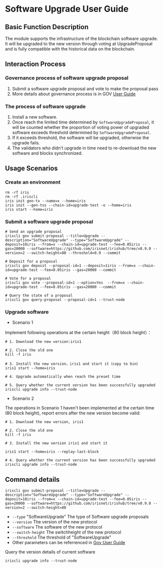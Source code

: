# Software Upgrade User Guide

## Basic Function Description

The module supports the infrastructure of the blockchain software upgrade. It will be upgraded to the new version through voting at UpgradeProposal  and is fully compatible with the historical data on the blockchain.

## Interaction Process

###  Governance process of software upgrade proposal
1. Submit a software upgrade proposal and vote to make the proposal pass
2. More details about governance process is in GOV [User Guide](governance.md)

### The process of software upgrade   
1. Install a new software.
2. Once reach the limited time determined by `SoftwareUpgradeProposal`, it will be counted whether the proportion of voting power of upgraded software exceeds threshold determined by `SoftwareUpgradeProposal`.
3. If it exceeds threshold, the software will be upgraded, otherwise the upgrade fails.
4. The validators who didn't upgrade in time need to re-download the new software and blocks synchronized.

## Usage Scenarios

### Create an environment

```
rm -rf iris                                                                         
rm -rf .iriscli
iris init gen-tx --name=x --home=iris
iris init --gen-txs --chain-id=upgrade-test -o --home=iris
iris start --home=iris
```

### Submit a software upgrade proposal

```
# Send an upgrade proposal
iriscli gov submit-proposal --title=Upgrade --description="SoftwareUpgrade" --type="SoftwareUpgrade" --deposit=10iris --from=x --chain-id=upgrade-test --fee=0.05iris --gas=20000 --software=https://github.com/irisnet/irishub/tree/v0.9.0 --version=2 --switch-height=80 --threshold=0.9 --commit

# Deposit for a proposal
iriscli gov deposit --proposal-id=1 --deposit=1iris --from=x --chain-id=upgrade-test --fee=0.05iris --gas=20000 --commit

# Vote for a proposal
iriscli gov vote --proposal-id=1 --option=Yes  --from=x --chain-id=upgrade-test --fee=0.05iris --gas=20000 --commit

# Query the state of a proposal
iriscli gov query-proposal --proposal-id=1 --trust-node
```

### Upgrade software

* Scenario 1

Implement following operations at the certain height（80 block height）：

```
# 1. Download the new version:iris1

# 2. Close the old one
kill -f iris

# 3. Install the new version，iris1 and start it（copy to bin）
iris1 start --home=iris

# 4. Upgrade automatically when reach the preset time

# 5. Query whether the current version has been successfully upgraded
iriscli upgrade info --trust-node
```

* Scenario 2

The operations in Scenario 1 haven't been implemented at the certain time (80 block height), report errors after the new version become valid:

```
# 1. Download the new version, iris1

# 2. Close the old one
kill -f iris

# 3. Install the new version iris1 and start it 

iris1 start --home=iris --replay-last-block

# 4. Query whether the current version has been successfully upgraded
iriscli upgrade info --trust-node
```

## Command details

```
iriscli gov submit-proposal --title=Upgrade --description="SoftwareUpgrade" --type="SoftwareUpgrade" --deposit=10iris --from=x --chain-id=upgrade-test --fee=0.05iris --gas=20000 --software=https://github.com/irisnet/irishub/tree/v0.9.0 --version=2 --switch-height=80
```

* `--type`  "SoftwareUpgrade" The type of Software upgrade proposals
* `--version`  The version of the new protocol
* `--software`  The software of the new protocol
* `--switch-height` The switchheight of the new protocol
* `--threshold`  The threshold of "SoftwareUpgrade"
* Other parameters can be referrenced in [Gov User Guide](governance.md)

Query the version details of current software 

```
iriscli upgrade info --trust-node
```

